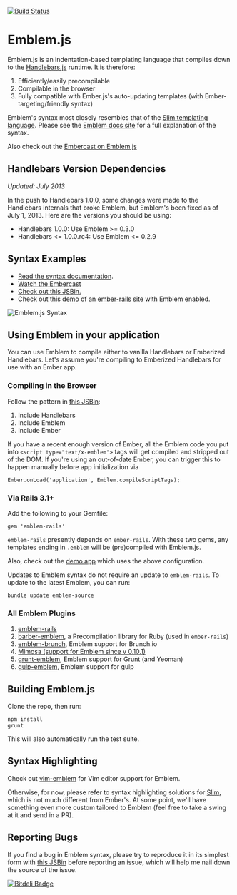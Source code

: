 [![Build Status](https://travis-ci.org/machty/emblem.js.png)](https://travis-ci.org/machty/emblem.js)

# Emblem.js

Emblem.js is an indentation-based templating language that compiles
down to the [Handlebars.js](https://github.com/wycats/handlebars.js/)
runtime. It is therefore:

1. Efficiently/easily precompilable
1. Compilable in the browser
1. Fully compatible with Ember.js's auto-updating templates (with
   Ember-targeting/friendly syntax)

Emblem's syntax most closely resembles that of the 
[Slim templating language](http://slim-lang.com/). Please see the 
[Emblem docs site](http://www.emblemjs.com) for a full explanation 
of the syntax.

Also check out the 
[Embercast on Emblem.js](http://www.embercasts.com/episodes/2)

## Handlebars Version Dependencies 

_Updated: July 2013_

In the push to Handlebars 1.0.0, some changes were made to the Handlebars 
internals that broke Emblem, but Emblem's been fixed as of July 1, 2013.
Here are the versions you should be using:

- Handlebars 1.0.0: Use Emblem >= 0.3.0
- Handlebars <= 1.0.0.rc4: Use Emblem <= 0.2.9

## Syntax Examples

- [Read the syntax documentation](http://www.emblemjs.com/syntax).
- [Watch the Embercast](http://www.embercasts.com/episodes/2)
- [Check out this JSBin.](http://jsbin.com/ulegec/337/edit)
- Check out this [demo](http://emblem-test.herokuapp.com/) of 
  an [ember-rails](https://github.com/machty/ember-rails) site
  with Emblem enabled.

![Emblem.js Syntax](https://s3.amazonaws.com/machty/emblem-sample.png)

## Using Emblem in your application

You can use Emblem to compile either to vanilla Handlebars or Emberized
Handlebars. Let's assume you're compiling to Emberized Handlebars
for use with an Ember app.

### Compiling in the Browser 

Follow the pattern in [this JSBin](http://jsbin.com/ulegec/337/edit):

1. Include Handlebars
1. Include Emblem
1. Include Ember

If you have a recent enough version of Ember, all the Emblem code you
put into `<script type="text/x-emblem">` tags will get compiled and
stripped out of the DOM. If you're using an out-of-date Ember, you
can trigger this to happen manually before app initialization via

```
Ember.onLoad('application', Emblem.compileScriptTags);
```

### Via Rails 3.1+

Add the following to your Gemfile:

```
gem 'emblem-rails'
```

`emblem-rails` presently depends on `ember-rails`. With these 
two gems, any templates ending in `.emblem` will be (pre)compiled 
with Emblem.js.

Also, check out the [demo app](https://github.com/machty/emblem-rails-demo)
which uses the above configuration.

Updates to Emblem syntax do not require an update to `emblem-rails`. To
update to the latest Emblem, you can run:
    
    bundle update emblem-source

### All Emblem Plugins

1. [emblem-rails](https://github.com/alexspeller/emblem-rails)
1. [barber-emblem](https://github.com/machty/barber-emblem), a
   Precompilation library for Ruby (used in `ember-rails`)
1. [emblem-brunch](https://github.com/machty/emblem-brunch), Emblem
   support for Brunch.io
1. [Mimosa (support for Emblem since v 0.10.1)](https://github.com/dbashford/mimosa)
1. [grunt-emblem](https://github.com/wordofchristian/grunt-emblem), Emblem support for Grunt (and Yeoman)
1. [gulp-emblem](https://github.com/Aulito/gulp-emblem), Emblem support for gulp

## Building Emblem.js

Clone the repo, then run:

```
npm install
grunt
```

This will also automatically run the test suite. 

## Syntax Highlighting

Check out [vim-emblem](https://github.com/heartsentwined/vim-emblem)
for Vim editor support for Emblem.

Otherwise, for now, please refer to syntax highlighting solutions for
[Slim](http://slim-lang.com/), which is not much different
from Ember's. At some point, we'll have something even more
custom tailored to Emblem (feel free to take a swing at it
and send in a PR).

## Reporting Bugs

If you find a bug in Emblem syntax, please try to reproduce it in
its simplest form with 
[this JSBin](http://jsbin.com/ucanam/2787/edit) before reporting an
issue, which will help me nail down the source of the issue.

[![Bitdeli Badge](https://d2weczhvl823v0.cloudfront.net/machty/emblem.js/trend.png)](https://bitdeli.com/free "Bitdeli Badge")

